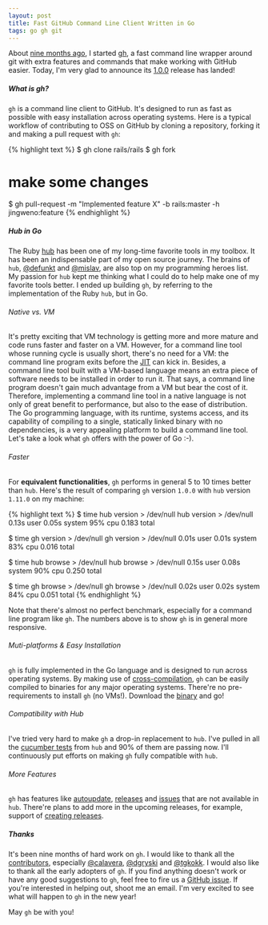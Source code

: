 ```yaml
---
layout: post
title: Fast GitHub Command Line Client Written in Go
tags: go gh git
---
```


About [nine months ago](https://github.com/jingweno/gh/commit/d5615fcb6f9c983fbf5d1297700a26531ddf1173), I started [gh](https://github.com/jingweno/gh),
a fast command line wrapper around git with extra features and commands that make working with GitHub easier.
Today, I'm very glad to announce its [1.0.0](https://github.com/jingweno/gh/releases/tag/v1.0.0) release has landed!

##### What is gh?

`gh` is a command line client to GitHub.
It's designed to run as fast as possible with easy installation across operating systems.
Here is a typical workflow of contributing to OSS on GitHub by cloning a repository, forking it and making a pull request with `gh`:

{% highlight text %}
$ gh clone rails/rails
$ gh fork

# make some changes

$ gh pull-request -m "Implemented feature X" -b rails:master -h jingweno:feature
{% endhighlight %}

##### Hub in Go

The Ruby [hub](https://github.com/github/hub) has been one of my long-time favorite tools in my toolbox.
It has been an indispensable part of my open source journey.
The brains of `hub`, [@defunkt](https://github.com/defunkt) and [@mislav](https://github.com/mislav), are also top on my programming heroes list.
My passion for `hub` kept me thinking what I could do to help make one of my favorite tools better.
I ended up building `gh`, by referring to the implementation of the Ruby `hub`, but in Go.

###### Native vs. VM

It's pretty exciting that VM technology is getting more and more mature and code runs faster and faster on a VM.
However, for a command line tool whose running cycle is usually short, there's no need for a VM:
the command line program exits before the [JIT](http://en.wikipedia.org/wiki/Just-in-time_compilation) can kick in.
Besides, a command line tool built with a VM-based language means an extra piece of software needs to be installed in order to run it.
That says, a command line program doesn't gain much advantage from a VM but bear the cost of it.
Therefore, implementing a command line tool in a native language is not only of great benefit to performance, but also to the ease of distribution.
The Go programming language, with its runtime, systems access, and its capability of compiling to a single, statically linked binary with no
dependencies, is a very appealing platform to build a command line tool. Let's take a look what `gh` offers with the power of Go :-).

###### Faster

For **equivalent functionalities**, `gh` performs in general 5 to 10 times better than `hub`.
Here's the result of comparing `gh` version `1.0.0` with `hub` version `1.11.0` on my machine:

{% highlight text %}
$ time hub version > /dev/null
hub version > /dev/null  0.13s user 0.05s system 95% cpu 0.183 total

$ time gh version > /dev/null
gh version > /dev/null  0.01s user 0.01s system 83% cpu 0.016 total

$ time hub browse > /dev/null
hub browse > /dev/null  0.15s user 0.08s system 90% cpu 0.250 total

$ time gh browse > /dev/null
gh browse > /dev/null  0.02s user 0.02s system 84% cpu 0.051 total
{% endhighlight %}

Note that there's almost no perfect benchmark, especially for a command line program like `gh`.
The numbers above is to show `gh` is in general more responsive.

###### Muti-platforms & Easy Installation

`gh` is fully implemented in the Go language and is designed to run across operating systems.
By making use of [cross-compilation](http://dave.cheney.net/2012/09/08/an-introduction-to-cross-compilation-with-go),
`gh` can be easily compiled to binaries for any major operating systems.
There're no pre-requirements to install `gh` (no VMs!). Download the [binary](https://github.com/jingweno/gh/releases) and go!

###### Compatibility with Hub

I've tried very hard to make `gh` a drop-in replacement to `hub`.
I've pulled in all the [cucumber tests](https://github.com/jingweno/gh/tree/master/features) from `hub` and 90% of them are passing now.
I'll continuously put efforts on making `gh` fully compatible with `hub`.

###### More Features

`gh` has features like [autoupdate](https://github.com/jingweno/gh#autoupdate), [releases](https://github.com/jingweno/gh#gh-release-beta) and [issues](https://github.com/jingweno/gh#gh-issues-beta) that are not available in `hub`.
There're plans to add more in the upcoming releases, for example, support of [creating releases](https://github.com/jingweno/gh/pull/129).

##### Thanks

It's been nine months of hard work on `gh`.
I would like to thank all the [contributors](https://github.com/jingweno/gh/graphs/contributors), especially [@calavera](https://github.com/calavera), [@dgryski](https://github.com/dgryski) and [@tgkokk](https://github.com/tgkokk).
I would also like to thank all the early adopters of `gh`.
If you find anything doesn't work or have any good suggestions to `gh`,
feel free to fire us a [GitHub issue](https://github.com/jingweno/gh/issues?state=open).
If you're interested in helping out, shoot me an email.
I'm very excited to see what will happen to `gh` in the new year!

May `gh` be with you!
